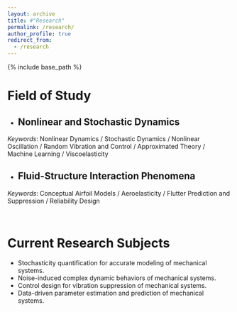 ```yaml
---
layout: archive
title: #"Research"
permalink: /research/
author_profile: true
redirect_from:
  - /research
---
```


{% include base_path %}

Field of Study
=====

* <h2> Nonlinear and Stochastic Dynamics </h2>
*Keywords*: Nonlinear Dynamics / Stochastic Dynamics / Nonlinear Oscillation / Random Vibration and Control / Approximated Theory / Machine Learning / Viscoelasticity


* <h2> Fluid-Structure Interaction Phenomena </h2>
*Keywords*: Conceptual Airfoil Models / Aeroelasticity / Flutter Prediction and Suppression / Reliability Design


<br/>

Current Research Subjects
=====
* Stochasticity quantification for accurate modeling of mechanical systems.
* Noise-induced complex dynamic behaviors of mechanical systems.
* Control design for vibration suppression of mechanical systems.
* Data-driven parameter estimation and prediction of mechanical systems.
